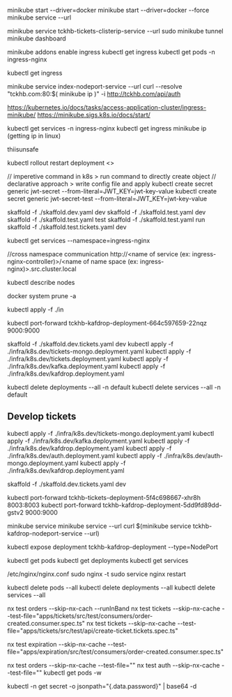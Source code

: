 minikube start --driver=docker
minikube start --driver=docker --force
minikube service <service-name> --url

minikube service tckhb-tickets-clisterip-service --url
sudo minikube tunnel
minikube dashboard

minikube addons enable ingress
kubectl get ingress
kubectl get pods -n ingress-nginx

kubectl get ingress

minikube service index-nodeport-service --url
curl --resolve "tckhb.com:80:$( minikube ip )" -i http://tckhb.com/api/auth

https://kubernetes.io/docs/tasks/access-application-cluster/ingress-minikube/
https://minikube.sigs.k8s.io/docs/start/

kubectl get services -n ingress-nginx
kubectl get ingress
minikube ip (getting ip in linux)

thiisunsafe

kubectl rollout restart deployment <>

// imperetive command in k8s > run command to directly create object
// declarative approach > write config file and apply
kubectl create secret generic jwt-secret --from-literal=JWT_KEY=jwt-key-value
kubectl create secret generic jwt-secret-test --from-literal=JWT_KEY=jwt-key-value

skaffold -f ./skaffold.dev.yaml dev
skaffold -f ./skaffold.test.yaml dev
skaffold -f ./skaffold.test.yaml test
skaffold -f ./skaffold.test.yaml run
skaffold -f ./skaffold.test.tickets.yaml dev

kubectl get services --namespace=ingress-nginx

//cross namespace communication
http://<name of service (ex: ingress-nginx-controller)>/<name of name space (ex: ingress-nginx)>.src.cluster.local

kubectl describe nodes

docker system prune -a

kubectl apply -f ./in

kubectl port-forward tckhb-kafdrop-deployment-664c597659-22nqz 9000:9000

skaffold -f ./skaffold.dev.tickets.yaml dev
kubectl apply -f ./infra/k8s.dev/tickets-mongo.deployment.yaml
kubectl apply -f ./infra/k8s.dev/tickets.deployment.yaml
kubectl apply -f ./infra/k8s.dev/kafka.deployment.yaml
kubectl apply -f ./infra/k8s.dev/kafdrop.deployment.yaml

kubectl delete deployments --all -n default
kubectl delete services --all -n default

## Develop tickets

kubectl apply -f ./infra/k8s.dev/tickets-mongo.deployment.yaml
kubectl apply -f ./infra/k8s.dev/kafka.deployment.yaml
kubectl apply -f ./infra/k8s.dev/kafdrop.deployment.yaml
kubectl apply -f ./infra/k8s.dev/auth.deployment.yaml
kubectl apply -f ./infra/k8s.dev/auth-mongo.deployment.yaml
kubectl apply -f ./infra/k8s.dev/kafdrop.deployment.yaml

skaffold -f ./skaffold.dev.tickets.yaml dev

kubectl port-forward tckhb-tickets-deployment-5f4c698667-xhr8h 8003:8003
kubectl port-forward tckhb-kafdrop-deployment-5dd9fd89dd-gstv2 9000:9000

minikube service <service>
minikube service <service> --url
curl $(minikube service tckhb-kafdrop-nodeport-service --url)

kubectl expose deployment tckhb-kafdrop-deployment --type=NodePort

kubectl get pods
kubectl get deployments
kubectl get services

/etc/nginx/nginx.conf
sudo nginx -t
sudo service nginx restart

kubectl delete pods --all
kubectl delete deployments --all
kubectl delete services --all

nx test orders --skip-nx-cach --runInBand
nx test tickets --skip-nx-cache --test-file="apps/tickets/src/test/consumers/order-created.consumer.spec.ts"
nx test tickets --skip-nx-cache --test-file="apps/tickets/src/test/api/create-ticket.tickets.spec.ts"

nx test expiration --skip-nx-cache --test-file="apps/expiration/src/test/consumers/order-created.consumer.spec.ts"

nx test orders --skip-nx-cache --test-file=""
nx test auth --skip-nx-cache --test-file=""
kubectl get pods -w

kubectl -n <namespace> get secret <name-of-secret> -o jsonpath="{.data.password}" | base64 -d
